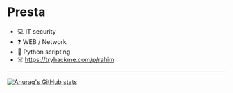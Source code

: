 # Presta
 
- 💻 IT security
- ❓ WEB / Network
- 🐍 Python scripting
- ☠️ https://tryhackme.com/p/rahim

***

[![Anurag's GitHub stats](https://github-readme-stats.vercel.app/api?username=prestaa&show_icons=true&theme=dark&hide=prs)](https://github.com/anuraghazra/github-readme-stats)
